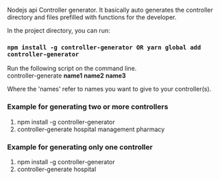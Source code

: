 Nodejs api Controller generator. It basically auto generates the controller directory and files prefilled with functions for the developer.

In the project directory, you can run:

### `npm install -g controller-generator OR yarn global add controller-generator`

Run the following script on the command line.<br />
controller-generate <b>name1</b> <b>name2</b> <b>name3</b> 

Where the 'names' refer to names you want to give to your controller(s).<br />



### Example for generating two or more controllers
<ol>
<li>npm install -g controller-generator</li>
<li>controller-generate hospital management pharmacy</li>
</ol>


### Example for generating only one controller
<ol>
<li>npm install -g controller-generator</li>
<li>controller-generate hospital</li>
</ol>


